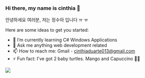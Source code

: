 ### Hi there, my name is cinthia 👋

안녕하세요 여러분, 저는 정수아 입니다 ㅠ ㅠ

Here are some ideas to get you started:

- 🌱 I’m currently learning C# Windows Applications
- 💬 Ask me anything web development related
- 📫 How to reach me: Gmail - cinthiaduarte013@gmail.com 
- ⚡ Fun fact: I've got 2 baby turtles. Mango and Capuccino 🐢🐢


<img src="https://github-readme-stats.vercel.app/api?username=today-is-cinthia&&show_icons=true&title_color=ffffff&icon_color=bb2acf&text_color=daf7dc&bg_color=151515">
